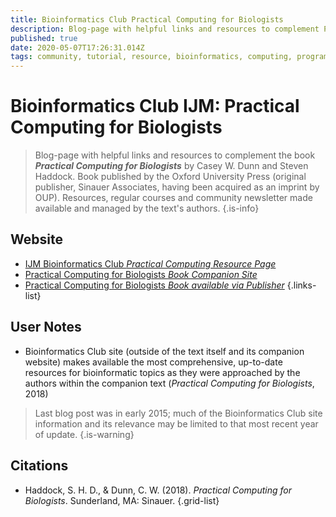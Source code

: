 ```yaml
---
title: Bioinformatics Club Practical Computing for Biologists
description: Blog-page with helpful links and resources to complement Practical Computing for Biologists by Casey W. Dunn and Steven Haddock.
published: true
date: 2020-05-07T17:26:31.014Z
tags: community, tutorial, resource, bioinformatics, computing, programming, computational biology
---
```


# Bioinformatics Club IJM: Practical Computing for Biologists

> Blog-page with helpful links and resources to complement the book <b><i>Practical Computing for Biologists</b></i> by Casey W. Dunn and Steven Haddock. Book published by the Oxford University Press (original publisher, Sinauer Associates, having been acquired as an imprint by OUP). Resources, regular courses and community newsletter made available and managed by the text's authors.
{.is-info}

## Website

- [IJM Bioinformatics Club *Practical Computing Resource Page*](http://blog.bioinfoclub.org/?page_id=111)
- [Practical Computing for Biologists *Book Companion Site*](http://practicalcomputing.org/about.html)
- [Practical Computing for Biologists *Book available via Publisher*](https://global.oup.com/ushe/product/practical-computing-for-biologists-9780878933914?cc=us&lang=en&q=sinauer)
{.links-list}

## User Notes
- Bioinformatics Club site (outside of the text itself and its companion website) makes available the most comprehensive, up-to-date resources for bioinformatic topics as they were approached by the authors within the companion text (<i>Practical Computing for Biologists</i>, 2018)

> Last blog post was in early 2015; much of the Bioinformatics Club site information and its relevance may be limited to that most recent year of update.
{.is-warning}


## Citations
- Haddock, S. H. D., & Dunn, C. W. (2018). <i>Practical Computing for Biologists</i>. Sunderland, MA: Sinauer.
{.grid-list}
